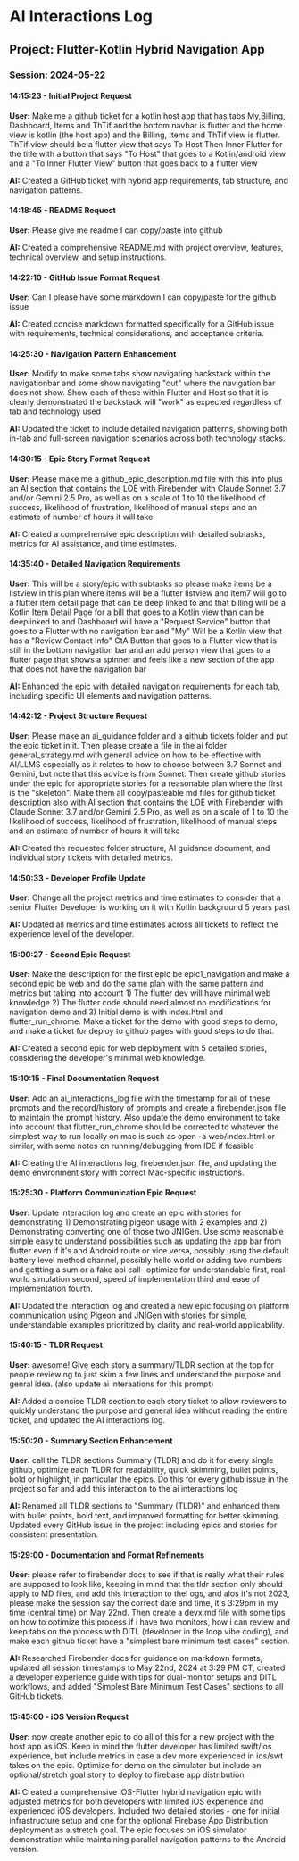 # AI Interactions Log

## Project: Flutter-Kotlin Hybrid Navigation App

### Session: 2024-05-22

#### 14:15:23 - Initial Project Request

**User:** Make me a github ticket for a kotlin host app that has tabs My,Billing, Dashboard, Items
and ThTif and the bottom navbar is flutter and the home view is kotlin (the host app) and the
Billing, Items and ThTif view is flutter. ThTif view should be a flutter view that says To Host Then
Inner Flutter for the title with a button that says "To Host" that goes to a Kotlin/android view and
a "To Inner Flutter View" button that goes back to a flutter view

**AI:** Created a GitHub ticket with hybrid app requirements, tab structure, and navigation
patterns.

#### 14:18:45 - README Request

**User:** Please give me readme I can copy/paste into github

**AI:** Created a comprehensive README.md with project overview, features, technical overview, and
setup instructions.

#### 14:22:10 - GitHub Issue Format Request

**User:** Can I please have some markdown I can copy/paste for the github issue

**AI:** Created concise markdown formatted specifically for a GitHub issue with requirements,
technical considerations, and acceptance criteria.

#### 14:25:30 - Navigation Pattern Enhancement

**User:** Modify to make some tabs show navigating backstack within the navigationbar and some show
navigating "out" where the navigation bar does not show. Show each of these within Flutter and Host
so that it is clearly demonstrated the backstack will "work" as expected regardless of tab and
technology used

**AI:** Updated the ticket to include detailed navigation patterns, showing both in-tab and
full-screen navigation scenarios across both technology stacks.

#### 14:30:15 - Epic Story Format Request

**User:** Please make me a github_epic_description.md file with this info plus an AI section that
contains the LOE with Firebender with Claude Sonnet 3.7 and/or Gemini 2.5 Pro, as well as on a scale
of 1 to 10 the likelihood of success, likelihood of frustration, likelihood of manual steps and an
estimate of number of hours it will take

**AI:** Created a comprehensive epic description with detailed subtasks, metrics for AI assistance,
and time estimates.

#### 14:35:40 - Detailed Navigation Requirements

**User:** This will be a story/epic with subtasks so please make items be a listview in this plan
where items will be a flutter listview and item7 will go to a flutter item detail page that can be
deep linked to and that billing will be a Kotlin Item Detail Page for a bill that goes to a Kotlin
view than can be deeplinked to and Dashboard will have a "Request Service" button that goes to a
Flutter with no navigation bar and "My" Will be a Kotlin view that has a "Review Contact Info" CtA
Button that goes to a Flutter view that is still in the bottom navigation bar and an add person view
that goes to a flutter page that shows a spinner and feels like a new section of the app that does
not have the navigation bar

**AI:** Enhanced the epic with detailed navigation requirements for each tab, including specific UI
elements and navigation patterns.

#### 14:42:12 - Project Structure Request

**User:** Please make an ai_guidance folder and a github tickets folder and put the epic ticket in
it. Then please create a file in the ai folder general_strategy.md with general advice on how to be
effective with AI/LLMS especially as it relates to how to choose between 3.7 Sonnet and Gemini, but
note that this advice is from Sonnet. Then create github stories under the epic for appropriate
stories for a reasonable plan where the first is the "skeleton". Make them all copy/pasteable md
files for github ticket description also with AI section that contains the LOE with Firebender with
Claude Sonnet 3.7 and/or Gemini 2.5 Pro, as well as on a scale of 1 to 10 the likelihood of success,
likelihood of frustration, likelihood of manual steps and an estimate of number of hours it will
take

**AI:** Created the requested folder structure, AI guidance document, and individual story tickets
with detailed metrics.

#### 14:50:33 - Developer Profile Update

**User:** Change all the project metrics and time estimates to consider that a senior Flutter
Developer is working on it with Kotlin background 5 years past

**AI:** Updated all metrics and time estimates across all tickets to reflect the experience level of
the developer.

#### 15:00:27 - Second Epic Request

**User:** Make the description for the first epic be epic1_navigation and make a second epic be web
and do the same plan with the same pattern and metrics but taking into account 1) The flutter dev
will have minimal web knowledge 2) The flutter code should need almost no modifications for
navigation demo and 3) Initial demo is with index.html and flutter_run_chrome. Make a ticket for the
demo with good steps to demo, and make a ticket for deploy to github pages with good steps to do
that.

**AI:** Created a second epic for web deployment with 5 detailed stories, considering the
developer's minimal web knowledge.

#### 15:10:15 - Final Documentation Request

**User:** Add an ai_interactions_log file with the timestamp for all of these prompts and the
record/history of prompts and create a firebender.json file to maintain the prompt history. Also
update the demo environment to take into account that flutter_run_chrome should be corrected to
whatever the simplest way to run locally on mac is such as open -a web/index.html or similar, with
some notes on running/debugging from IDE if feasible

**AI:** Creating the AI interactions log, firebender.json file, and updating the demo environment
story with correct Mac-specific instructions.

#### 15:25:30 - Platform Communication Epic Request

**User:** Update interaction log and create an epic with stories for demonstrating 1) Demonstrating
pigeon usage with 2 examples and 2) Demonstrating converting one of those two JNIGen. Use some
reasonable simple easy to understand possibilities such as updating the app bar from flutter even if
it's and Android route or vice versa, possibly using the default battery level method channel,
possibly hello world or adding two numbers and gettting a sum or a fake api call- optimize for
understandable first, real-world simulation second, speed of implementation third and ease of
implementation fourth.

**AI:** Updated the interaction log and created a new epic focusing on platform communication using
Pigeon and JNIGen with stories for simple, understandable examples prioritized by clarity and
real-world applicability.

#### 15:40:15 - TLDR Request

**User:** awesome! Give each story a summary/TLDR section at the top for people reviewing to just
skim a few lines and understand the purpose and genral idea. (also update ai interaations for this
prompt)

**AI:** Added a concise TLDR section to each story ticket to allow reviewers to quickly understand
the purpose and general idea without reading the entire ticket, and updated the AI interactions log.

#### 15:50:20 - Summary Section Enhancement

**User:** call the TLDR sections Summary (TLDR) and do it for every single github, optimize each
TLDR for readability, quick skimming, bullet points, bold or highlight, in particular the epics. Do
this for every github issue in the project so far and add this interaction to the ai interactions
log

**AI:** Renamed all TLDR sections to "Summary (TLDR)" and enhanced them with bullet points, bold
text, and improved formatting for better skimming. Updated every GitHub issue in the project
including epics and stories for consistent presentation.

#### 15:29:00 - Documentation and Format Refinements

**User:** please refer to firebender docs to see if that is really what their rules are supposed to
look like, keeping in mind that the tldr section only should apply to MD files, and add this
interaction to thel ogs, and alos it's not 2023, please make the session say the correct date and
time, it's 3:29pm in my time (central time) on May 22nd. Then create a devx.md file with some tips
on how to optimize this process if i have two monitors, how i can review and keep tabs on the
process with DITL (developer in the loop vibe coding), and make each github ticket have a "simplest
bare minimum test cases" section.

**AI:** Researched Firebender docs for guidance on markdown formats, updated all session timestamps
to May 22nd, 2024 at 3:29 PM CT, created a developer experience guide with tips for dual-monitor
setups and DITL workflows, and added "Simplest Bare Minimum Test Cases" sections to all GitHub
tickets.

#### 15:45:00 - iOS Version Request

**User:** now create another epic to do all of this for a new project with the host app as iOS. Keep
in mind the flutter developer has limited swift/ios experience, but include metrics in case a dev
more experienced in ios/swt takes on the epic. Optimize for demo on the simulator but include an
optional/stretch goal story to deploy to firebase app distribution

**AI:** Created a comprehensive iOS-Flutter hybrid navigation epic with adjusted metrics for both
developers with limited iOS experience and experienced iOS developers. Included two detailed
stories - one for initial infrastructure setup and one for the optional Firebase App Distribution
deployment as a stretch goal. The epic focuses on iOS simulator demonstration while maintaining
parallel navigation patterns to the Android version.